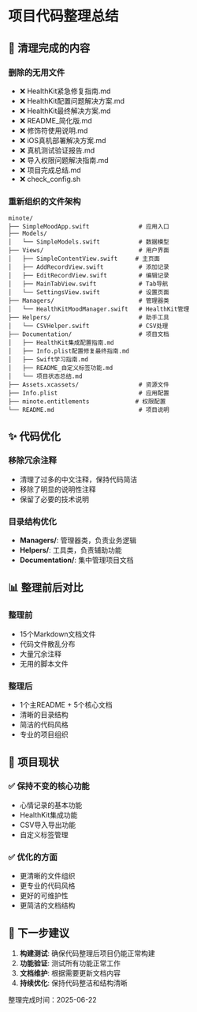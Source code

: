 # 项目代码整理总结

## 🧹 清理完成的内容

### 删除的无用文件
- ❌ HealthKit紧急修复指南.md
- ❌ HealthKit配置问题解决方案.md  
- ❌ HealthKit最终解决方案.md
- ❌ README_简化版.md
- ❌ 修饰符使用说明.md
- ❌ iOS真机部署解决方案.md
- ❌ 真机测试验证报告.md
- ❌ 导入权限问题解决指南.md
- ❌ 项目完成总结.md
- ❌ check_config.sh

### 重新组织的文件架构
```
minote/
├── SimpleMoodApp.swift              # 应用入口
├── Models/
│   └── SimpleModels.swift           # 数据模型
├── Views/                           # 用户界面
│   ├── SimpleContentView.swift     # 主页面
│   ├── AddRecordView.swift          # 添加记录
│   ├── EditRecordView.swift         # 编辑记录
│   ├── MainTabView.swift            # Tab导航
│   └── SettingsView.swift           # 设置页面
├── Managers/                        # 管理器类
│   └── HealthKitMoodManager.swift   # HealthKit管理
├── Helpers/                         # 助手工具
│   └── CSVHelper.swift              # CSV处理
├── Documentation/                   # 项目文档
│   ├── HealthKit集成配置指南.md
│   ├── Info.plist配置修复最终指南.md
│   ├── Swift学习指南.md
│   ├── README_自定义标签功能.md
│   └── 项目状态总结.md
├── Assets.xcassets/                 # 资源文件
├── Info.plist                       # 应用配置
├── minote.entitlements             # 权限配置
└── README.md                        # 项目说明
```

## ✨ 代码优化

### 移除冗余注释
- 清理了过多的中文注释，保持代码简洁
- 移除了明显的说明性注释
- 保留了必要的技术说明

### 目录结构优化
- **Managers/**: 管理器类，负责业务逻辑
- **Helpers/**: 工具类，负责辅助功能
- **Documentation/**: 集中管理项目文档

## 📊 整理前后对比

### 整理前
- 15个Markdown文档文件
- 代码文件散乱分布
- 大量冗余注释
- 无用的脚本文件

### 整理后
- 1个主README + 5个核心文档
- 清晰的目录结构
- 简洁的代码风格
- 专业的项目组织

## 🎯 项目现状

### ✅ 保持不变的核心功能
- 心情记录的基本功能
- HealthKit集成功能
- CSV导入导出功能
- 自定义标签管理

### ✅ 优化的方面
- 更清晰的文件组织
- 更专业的代码风格
- 更好的可维护性
- 更简洁的文档结构

## 📝 下一步建议

1. **构建测试**: 确保代码整理后项目仍能正常构建
2. **功能验证**: 测试所有功能正常工作
3. **文档维护**: 根据需要更新文档内容
4. **持续优化**: 保持代码整洁和结构清晰

整理完成时间：2025-06-22
